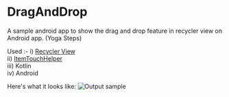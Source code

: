 # DragAndDrop

A sample android app to show the drag and drop feature in recycler view on Android app.
(Yoga Steps)

Used :-
         i)   [Recycler View][1]<br />
         ii)  [ItemTouchHelper][2]<br />
         iii) Kotlin<br />
         iv)  Android<br />
    
    
 Here's what it looks like:
![Output sample](https://j.gifs.com/r8G7kk.gif)



  [1]: https://developer.android.com/guide/topics/ui/layout/recyclerview
  [2]: https://developer.android.com/reference/androidx/recyclerview/widget/ItemTouchHelper.SimpleCallback
  
